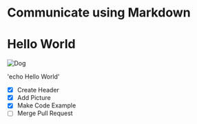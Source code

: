 # Communicate using Markdown

# Hello World

![Dog](https://www.pawlovetreats.com/cdn/shop/articles/pembroke-welsh-corgi-puppy_1000x.jpg?v=1628638716)

'echo Hello World'

- [x] Create Header
- [x] Add Picture
- [x] Make Code Example
- [ ] Merge Pull Request
